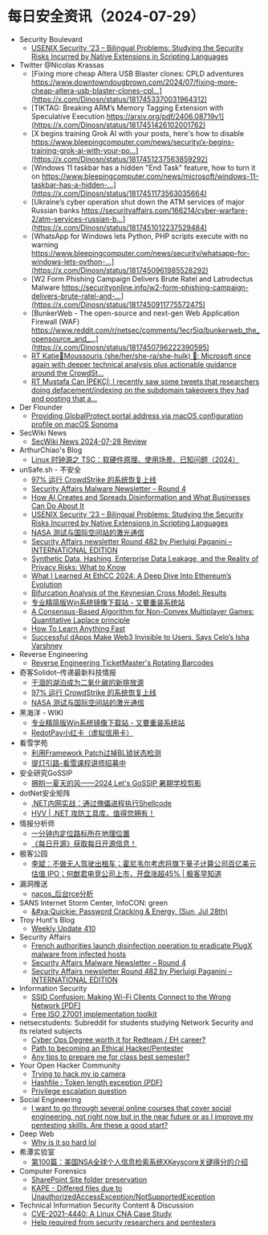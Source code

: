 # 每日安全资讯（2024-07-29）

- Security Boulevard
  - [USENIX Security ’23 – Bilingual Problems: Studying the Security Risks Incurred by Native Extensions in Scripting Languages](https://securityboulevard.com/2024/07/usenix-security-23-bilingual-problems-studying-the-security-risks-incurred-by-native-extensions-in-scripting-languages/)
- Twitter @Nicolas Krassas
  - [Fixing more cheap Altera USB Blaster clones: CPLD adventures https://www.downtowndougbrown.com/2024/07/fixing-more-cheap-altera-usb-blaster-clones-cpl...](https://x.com/Dinosn/status/1817453370031964312)
  - [TIKTAG: Breaking ARM’s Memory Tagging Extension with Speculative Execution https://arxiv.org/pdf/2406.08719v1](https://x.com/Dinosn/status/1817451426102001762)
  - [X begins training Grok AI with your posts, here's how to disable https://www.bleepingcomputer.com/news/security/x-begins-training-grok-ai-with-your-po...](https://x.com/Dinosn/status/1817451237563859292)
  - [Windows 11 taskbar has a hidden "End Task" feature, how to turn it on https://www.bleepingcomputer.com/news/microsoft/windows-11-taskbar-has-a-hidden-...](https://x.com/Dinosn/status/1817451173563035664)
  - [Ukraine’s cyber operation shut down the ATM services of major Russian banks https://securityaffairs.com/166214/cyber-warfare-2/atm-services-russian-b...](https://x.com/Dinosn/status/1817451012237529484)
  - [WhatsApp for Windows lets Python, PHP scripts execute with no warning https://www.bleepingcomputer.com/news/security/whatsapp-for-windows-lets-python-...](https://x.com/Dinosn/status/1817450961985528292)
  - [W2 Form Phishing Campaign Delivers Brute Ratel and Latrodectus Malware https://securityonline.info/w2-form-phishing-campaign-delivers-brute-ratel-and-...](https://x.com/Dinosn/status/1817450911775572475)
  - [BunkerWeb - The open-source and next-gen Web Application Firewall (WAF) https://www.reddit.com/r/netsec/comments/1ecr5iq/bunkerweb_the_opensource_and_...](https://x.com/Dinosn/status/1817450796222390595)
  - [RT Katie🌻Moussouris (she/her/she-ra/she-hulk) 🪷: Microsoft once again with deeper technical analysis plus actionable guidance around the CrowdSt...](https://x.com/Dinosn/status/1817426580068594139)
  - [RT Mustafa Can İPEKÇİ: I recently saw some tweets that researchers doing defacement/indexing on the subdomain takeovers they had and posting that a...](https://x.com/Dinosn/status/1817426238023077968)
- Der Flounder
  - [Providing GlobalProtect portal address via macOS configuration profile on macOS Sonoma](https://derflounder.wordpress.com/2024/07/28/providing-globalprotect-portal-address-via-macos-configuration-profile-on-macos-sonoma/)
- SecWiki News
  - [SecWiki News 2024-07-28 Review](http://www.sec-wiki.com/?2024-07-28)
- ArthurChiao's Blog
  - [Linux 时钟源之 TSC：软硬件原理、使用场景、已知问题（2024）](https://arthurchiao.github.io/blog/linux-clock-source-tsc-zh/)
- unSafe.sh - 不安全
  - [97% 运行 CrowdStrike 的系统恢复上线](https://buaq.net/go-252879.html)
  - [Security Affairs Malware Newsletter – Round 4](https://buaq.net/go-252881.html)
  - [How AI Creates and Spreads Disinformation and What Businesses Can Do About It](https://buaq.net/go-252883.html)
  - [USENIX Security ’23 – Bilingual Problems: Studying the Security Risks Incurred by Native Extensions in Scripting Languages](https://buaq.net/go-252893.html)
  - [NASA 测试与国际空间站的激光通信](https://buaq.net/go-252880.html)
  - [Security Affairs newsletter Round 482 by Pierluigi Paganini – INTERNATIONAL EDITION](https://buaq.net/go-252878.html)
  - [Synthetic Data, Hashing, Enterprise Data Leakage, and the Reality of Privacy Risks: What to Know](https://buaq.net/go-252884.html)
  - [What I Learned At EthCC 2024: A Deep Dive Into Ethereum’s Evolution](https://buaq.net/go-252885.html)
  - [Bifurcation Analysis of the Keynesian Cross Model: Results](https://buaq.net/go-252886.html)
  - [专业精简版Win系统镜像下载站 - 又要重装系统站](https://buaq.net/go-252877.html)
  - [A Consensus-Based Algorithm for Non-Convex Multiplayer Games: Quantitative Laplace principle](https://buaq.net/go-252887.html)
  - [How To Learn Anything Fast](https://buaq.net/go-252888.html)
  - [Successful dApps Make Web3 Invisible to Users, Says Celo’s Isha Varshney](https://buaq.net/go-252889.html)
- Reverse Engineering
  - [Reverse Engineering TicketMaster's Rotating Barcodes](https://www.reddit.com/r/ReverseEngineering/comments/1ee54h3/reverse_engineering_ticketmasters_rotating/)
- 奇客Solidot–传递最新科技情报
  - [干涸的湖泊成为二氧化碳的新排放源](https://www.solidot.org/story?sid=78819)
  - [97% 运行 CrowdStrike 的系统恢复上线](https://www.solidot.org/story?sid=78818)
  - [NASA 测试与国际空间站的激光通信](https://www.solidot.org/story?sid=78817)
- 黑海洋 - WIKI
  - [专业精简版Win系统镜像下载站 - 又要重装系统站](https://www.upx8.com/4237)
  - [RedotPay小红卡（虚拟信用卡）](https://www.upx8.com/4236)
- 看雪学苑
  - [利用Framework Patch过掉BL锁状态检测](https://mp.weixin.qq.com/s?__biz=MjM5NTc2MDYxMw==&mid=2458565095&idx=1&sn=9e066fba7b187aee2d84c91d2a3f9bf4&chksm=b18d896d86fa007b55404112d65165f688d2c0541ea52919fd9fd14f5d095f9913245b25a9c7&scene=58&subscene=0#rd)
  - [提灯引路-看雪课程讲师招募中](https://mp.weixin.qq.com/s?__biz=MjM5NTc2MDYxMw==&mid=2458565095&idx=2&sn=bbc54ad2b87bc50fa27ead4b351a426b&chksm=b18d896d86fa007b5f7a87c28b7c087de7e28f75ca2d7dbda2123fbb3cbb3a572974c970f04d&scene=58&subscene=0#rd)
- 安全研究GoSSIP
  - [拥抱一夏天的风——2024 Let's GoSSIP 暑期学校剪影](https://mp.weixin.qq.com/s?__biz=Mzg5ODUxMzg0Ng==&mid=2247498566&idx=1&sn=3fc331539d4a0d11b4d7a5bcf32ec8fb&chksm=c063d59ff7145c893cd2849eb0a7fd8f184f903e4b16d048a2191946c257f4b5b5774a9dd00e&scene=58&subscene=0#rd)
- dotNet安全矩阵
  - [.NET内网实战：通过傀儡进程执行Shellcode](https://mp.weixin.qq.com/s?__biz=MzUyOTc3NTQ5MA==&mid=2247493629&idx=1&sn=83235ca782ed28b7faaa18e2fe1919bb&chksm=fa594910cd2ec00688c18a740d98a9c7d75cca2190fb168285bc95facdfd0a20a854ef4d6bc1&scene=58&subscene=0#rd)
  - [HVV | .NET 攻防工具库，值得您拥有！](https://mp.weixin.qq.com/s?__biz=MzUyOTc3NTQ5MA==&mid=2247493629&idx=2&sn=b916e5bbf36c8d2b1f98674c377a6e4b&chksm=fa594910cd2ec0068abadcf7cd142a06cc1b9a62f11baf0693c636cd007a888e0faf38da2732&scene=58&subscene=0#rd)
- 情报分析师
  - [一分钟内定位路标所在地理位置](https://mp.weixin.qq.com/s?__biz=MzA3Mjc1MTkwOA==&mid=2650553503&idx=1&sn=67d6c2a7de960337c0fb1d928600d1d7&chksm=871112d4b0669bc24eaad668bbef41f5c08ab61dcdd3bf1bc55659363d2fc6c81ee50a37a697&scene=58&subscene=0#rd)
  - [《每日开源》获取每日开源信息！](https://mp.weixin.qq.com/s?__biz=MzA3Mjc1MTkwOA==&mid=2650553503&idx=2&sn=344c611fc53214f27ed9c2c37190ed4a&chksm=871112d4b0669bc2f39ac75a793ca04a63a7cfbbf61900da30891ef24f501ff807e949bfd9a4&scene=58&subscene=0#rd)
- 极客公园
  - [李斌：不做无人驾驶出租车；霍尼韦尔考虑将旗下量子计算公司百亿美元估值 IPO；何猷君电竞公司上市，开盘涨超45% | 极客早知道](https://mp.weixin.qq.com/s?__biz=MTMwNDMwODQ0MQ==&mid=2653048562&idx=1&sn=5e3b4ce02617a046639482c4123a6ebd&chksm=7e5733444920ba529948266f7487ef8496b8f9810921a750f810b2b88f043d57899a4d7e97dd&scene=58&subscene=0#rd)
- 漏洞推送
  - [nacos_后台rce分析](https://mp.weixin.qq.com/s?__biz=MzU5MTExMjYwMA==&mid=2247485685&idx=1&sn=41fef7adb41d79dee22e702880262df9&chksm=fe32b802c9453114e50aca694082d9ad00ddf538fa9b77ab62a283f0bd841a67c545698c749a&scene=58&subscene=0#rd)
- SANS Internet Storm Center, InfoCON: green
  - [&#x26;#xa;Quickie: Password Cracking &#x26; Energy, (Sun, Jul 28th)](https://isc.sans.edu/diary/rss/31122)
- Troy Hunt's Blog
  - [Weekly Update 410](https://www.troyhunt.com/weekly-update-410/)
- Security Affairs
  - [French authorities launch disinfection operation to eradicate PlugX malware from infected hosts](https://securityaffairs.com/166213/cyber-crime/plugx-malware-disinfection-operation.html)
  - [Security Affairs Malware Newsletter – Round 4](https://securityaffairs.com/166237/breaking-news/security-affairs-malware-newsletter-round-4.html)
  - [Security Affairs newsletter Round 482 by Pierluigi Paganini – INTERNATIONAL EDITION](https://securityaffairs.com/166226/breaking-news/security-affairs-newsletter-round-482-by-pierluigi-paganini-international-edition.html)
- Information Security
  - [SSID Confusion: Making Wi-Fi Clients Connect to the Wrong Network [PDF]](https://www.reddit.com/r/Information_Security/comments/1eedn4j/ssid_confusion_making_wifi_clients_connect_to_the/)
  - [Free ISO 27001 implementation toolkit](https://www.reddit.com/r/Information_Security/comments/1ee0up2/free_iso_27001_implementation_toolkit/)
- netsecstudents: Subreddit for students studying Network Security and its related subjects
  - [Cyber Ops Degree worth it for Redteam / EH career?](https://www.reddit.com/r/netsecstudents/comments/1eedo2g/cyber_ops_degree_worth_it_for_redteam_eh_career/)
  - [Path to becoming an Ethical Hacker/Pentester](https://www.reddit.com/r/netsecstudents/comments/1ee6tmd/path_to_becoming_an_ethical_hackerpentester/)
  - [Any tips to prepare me for class best semester?](https://www.reddit.com/r/netsecstudents/comments/1ee3we1/any_tips_to_prepare_me_for_class_best_semester/)
- Your Open Hacker Community
  - [Trying to hack my ip camera](https://www.reddit.com/r/HowToHack/comments/1eeff1d/trying_to_hack_my_ip_camera/)
  - [Hashfile : Token length exception (PDF)](https://www.reddit.com/r/HowToHack/comments/1eef28r/hashfile_token_length_exception_pdf/)
  - [Privilege escalation question](https://www.reddit.com/r/HowToHack/comments/1eek49e/privilege_escalation_question/)
- Social Engineering
  - [I want to go through several online courses that cover social engineering, not right now but in the near future or as I improve my pentesting skillls. Are these a good start?](https://www.reddit.com/r/SocialEngineering/comments/1ee0cvc/i_want_to_go_through_several_online_courses_that/)
- Deep Web
  - [Why is it so hard lol](https://www.reddit.com/r/deepweb/comments/1eehtdq/why_is_it_so_hard_lol/)
- 希潭实验室
  - [第100篇：美国NSA全球个人信息检索系统XKeyscore关键得分的介绍](https://mp.weixin.qq.com/s?__biz=MzkzMjI1NjI3Ng==&mid=2247486904&idx=1&sn=60b3717d14f151dc19429c56a6635665&chksm=c25fc2c3f5284bd55ad250c5c4506deffac8505efcaa9689117e7a9a66d5d34f7e7696280744&scene=58&subscene=0#rd)
- Computer Forensics
  - [SharePoint Site folder preservation](https://www.reddit.com/r/computerforensics/comments/1eeg6hj/sharepoint_site_folder_preservation/)
  - [KAPE - Differed files due to UnauthorizedAccessException/NotSupportedException](https://www.reddit.com/r/computerforensics/comments/1ee0ms1/kape_differed_files_due_to/)
- Technical Information Security Content & Discussion
  - [CVE-2021-4440: A Linux CNA Case Study](https://www.reddit.com/r/netsec/comments/1ee8rxs/cve20214440_a_linux_cna_case_study/)
  - [Help required from security researchers and pentesters](https://www.reddit.com/r/netsec/comments/1ee9mvp/help_required_from_security_researchers_and/)

